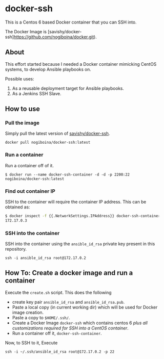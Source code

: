 # docker-ssh #
This is a Centos 6 based Docker container that you can SSH into.

The Docker Image is [savishy/docker-ssh]https://github.com/nogiboina/docker.git).

## About

This effort started because I needed a Docker container mimicking CentOS
systems, to develop Ansible playbooks on.

Possible uses:

1. As a reusable deployment target for Ansible playbooks.
1. As a Jenkins SSH Slave.

## How to use

### Pull the image

Simply pull the latest version of [savishy/docker-ssh](https://github.com/nogiboina/docker.git).

```
docker pull nogiboina/docker-ssh:latest
```

### Run a container

Run a container off of it.

```
$ docker run --name docker-ssh-container -d -d -p 2200:22 nogiboina/docker-ssh:latest
```

### Find out container IP

SSH to the container will require the container IP address. This can be obtained as:

```bash
$ docker inspect -f {{.NetworkSettings.IPAddress}} docker-ssh-container
172.17.0.3
```

### SSH into the container

SSH into the container using the `ansible_id_rsa` private key present in this repository.

```
ssh -i ansible_id_rsa root@172.17.0.2
```


## How To: Create a docker image and run a container

Execute the `create.sh` script. This does the following
* create key pair `ansible_id_rsa` and `ansible_id_rsa.pub`.
* Paste a local copy (in current working dir) which will be used for Docker image creation.
* Paste a copy to `$HOME/.ssh/`.
* Create a Docker Image `docker-ssh` which contains centos 6 *plus all customizations required for SSH into a CentOS container*.
* Run a container off it, `docker-ssh-container`.

Now, to SSH to it, Execute

```
ssh -i ~/.ssh/ansible_id_rsa root@172.17.0.2 -p 22
```
